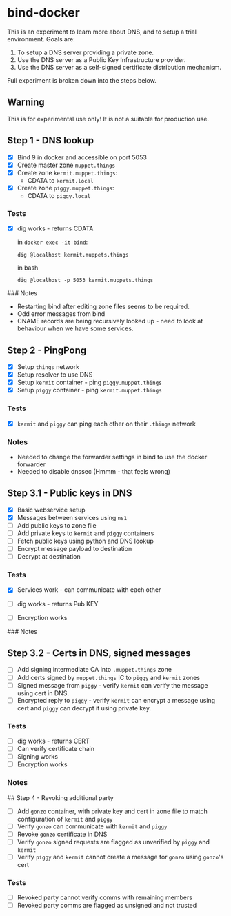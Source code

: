 # bind-docker

This is an experiment to learn more about DNS, and to setup a trial environment.  Goals are:

1.  To setup a DNS server providing a private zone.
2.  Use the DNS server as a Public Key Infrastructure provider.
3.  Use the DNS server as a self-signed certificate distribution mechanism.

Full experiment is broken down into the steps below.

## Warning

This is for experimental use only!  It is not a suitable for production use.


## Step 1 - DNS lookup

- [x] Bind 9 in docker and accessible on port 5053
- [x] Create master zone `muppet.things`
- [x] Create zone `kermit.muppet.things`:
    - CDATA to `kermit.local`
- [x] Create zone `piggy.muppet.things`:
    - CDATA to `piggy.local`

### Tests
- [x] dig works - returns CDATA

    in `docker exec -it bind`:
    ```
    dig @localhost kermit.muppets.things
    ```

    in bash
    ```
    dig @localhost -p 5053 kermit.muppets.things
    ```


### Notes

- Restarting bind after editing zone files seems to be required.
- Odd error messages from bind
- CNAME records are being recursively looked up - need to look at behaviour when we have some services.


## Step 2 - PingPong

- [x] Setup `things` network
- [x] Setup resolver to use DNS
- [x] Setup `kermit` container - ping `piggy.muppet.things`
- [x] Setup `piggy` container - ping `kermit.muppet.things`

### Tests

- [x] `kermit` and `piggy` can ping each other on their `.things` network

### Notes

- Needed to change the forwarder settings in bind to use the docker forwarder
- Needed to disable dnssec (Hmmm - that feels wrong)


## Step 3.1 - Public keys in DNS

- [x] Basic webservice setup
- [x] Messages between services using `ns1`
- [ ] Add public keys to zone file
- [ ] Add private keys to `kermit` and `piggy` containers
- [ ] Fetch public keys using python and DNS lookup
- [ ] Encrypt message payload to destination
- [ ] Decrypt at destination

### Tests
- [x] Services work - can communicate with each other
- [ ] dig works - returns Pub KEY
- [ ] Encryption works


### Notes


## Step 3.2 - Certs in DNS, signed messages

- [ ] Add signing intermediate CA into `.muppet.things` zone
- [ ] Add certs signed by `muppet.things` IC to `piggy` and `kermit` zones
- [ ] Signed message from `piggy` - verify `kermit` can verify the message using cert in DNS.
- [ ] Encrypted reply to `piggy` - verify `kermit` can encrypt a message using cert and `piggy` can decrypt it using private key.

### Tests
- [ ] dig works - returns CERT
- [ ] Can verify certificate chain
- [ ] Signing works
- [ ] Encryption works

### Notes


## Step 4 - Revoking additional party

- [ ] Add `gonzo` container, with private key and cert in zone file to match configuration of `kermit` and `piggy`
- [ ] Verify `gonzo` can communicate with `kermit` and `piggy`
- [ ] Revoke `gonzo` certificate in DNS
- [ ] Verify `gonzo` signed requests are flagged as unverified by `piggy` and `kermit`
- [ ] Verify `piggy` and `kermit` cannot create a message for `gonzo` using `gonzo`'s cert

### Tests

- [ ] Revoked party cannot verify comms with remaining members
- [ ] Revoked party comms are flagged as unsigned and not trusted
